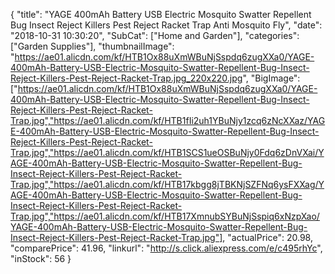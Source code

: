 {
	"title": "YAGE 400mAh Battery USB Electric Mosquito Swatter Repellent Bug Insect  Reject Killers Pest Reject Racket Trap Anti Mosquito Fly",
	"date": "2018-10-31 10:30:20",
	"SubCat": ["Home and Garden"],
	"categories": ["Garden Supplies"],
	"thumbnailImage": "https://ae01.alicdn.com/kf/HTB1Ox88uXmWBuNjSspdq6zugXXa0/YAGE-400mAh-Battery-USB-Electric-Mosquito-Swatter-Repellent-Bug-Insect-Reject-Killers-Pest-Reject-Racket-Trap.jpg_220x220.jpg",
	"BigImage": ["https://ae01.alicdn.com/kf/HTB1Ox88uXmWBuNjSspdq6zugXXa0/YAGE-400mAh-Battery-USB-Electric-Mosquito-Swatter-Repellent-Bug-Insect-Reject-Killers-Pest-Reject-Racket-Trap.jpg","https://ae01.alicdn.com/kf/HTB1fIi2uh1YBuNjy1zcq6zNcXXaz/YAGE-400mAh-Battery-USB-Electric-Mosquito-Swatter-Repellent-Bug-Insect-Reject-Killers-Pest-Reject-Racket-Trap.jpg","https://ae01.alicdn.com/kf/HTB1SCS1ueOSBuNjy0Fdq6zDnVXai/YAGE-400mAh-Battery-USB-Electric-Mosquito-Swatter-Repellent-Bug-Insect-Reject-Killers-Pest-Reject-Racket-Trap.jpg","https://ae01.alicdn.com/kf/HTB17kbgg8jTBKNjSZFNq6ysFXXag/YAGE-400mAh-Battery-USB-Electric-Mosquito-Swatter-Repellent-Bug-Insect-Reject-Killers-Pest-Reject-Racket-Trap.jpg","https://ae01.alicdn.com/kf/HTB17XmnubSYBuNjSspiq6xNzpXao/YAGE-400mAh-Battery-USB-Electric-Mosquito-Swatter-Repellent-Bug-Insect-Reject-Killers-Pest-Reject-Racket-Trap.jpg"],
	"actualPrice": 20.98,
	"comparePrice": 41.96,
	"linkurl": "http://s.click.aliexpress.com/e/c495rhYc",
	"inStock": 56
}
